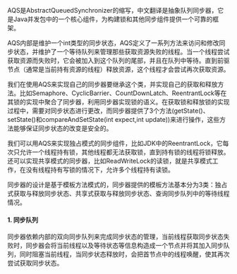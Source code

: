 AQS是AbstractQueuedSynchronizer的缩写，中文翻译是抽象队列同步器，它是Java并发包中的一个核心组件，为构建锁和其他同步组件提供一个可靠的框架。

AQS内部是维护一个int类型的同步状态，AQS定义了一系列方法来访问和修改同步状态，并维护了一个等待队列来管理那些获取资源失败的线程。当一个线程尝试获取资源而失败时，它会被加入到这个队列的尾部，并且在队列中等待。直到前驱节点（通常是当前持有资源的线程）释放资源，这个线程才会尝试再次获取资源。

我们在使用AQS来实现自己的同步器要继承这个类，并实现自己的获取和释放方法。比如Semaphore、CyclicBarrier、CountDownLatch、ReentrantLock等在其锁的实现中聚合了同步器，利用同步器实现锁的语义。在获取锁和释放锁的实现过程中，需要对同步状态进行更改，而同步器提供了3个方法(getState()、setState()和compareAndSetState(int expect,int update))来进行操作，这些方法能够保证同步状态的改变是安全的。

我们可以用AQS来实现独占模式的同步组件，比如JDK中的ReentrantLock，它每次只允许一个线程持有锁，其他线程都无法获取锁，直到持有锁的线程将锁释放。还可以实现共享模式的同步器，比如ReadWriteLock的读锁，就是共享模式工作，在没有线程持有写锁的情况下，允许多个线程持有读锁。

同步器的设计是基于模板方法模式的，同步器提供的模板方法基本分为3类：独占式获取与释放同步状态、共享式获取与释放同步状态、查询同步队列中的等待线程情况。

#### 1. 同步队列

同步器依赖内部的双向同步队列来完成同步状态的管理，当前线程获取同步状态失败时，同步器会将当前线程以及等待状态等信息构造成一个节点并将其加入同步队列，同时阻塞当前线程，当同步状态释放时，会把首节点中的线程唤醒，使其再次尝试获取同步状态。